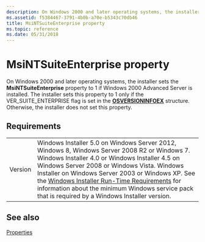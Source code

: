 ```yaml
---
description: On Windows 2000 and later operating systems, the installer sets the MsiNTSuiteEnterprise property to 1 if Windows 2000 Advanced Server is installed.
ms.assetid: f5384467-3791-4b0b-a70e-b5343c70db46
title: MsiNTSuiteEnterprise property
ms.topic: reference
ms.date: 05/31/2018
---
```


# MsiNTSuiteEnterprise property

On Windows 2000 and later operating systems, the installer sets the **MsiNTSuiteEnterprise** property to 1 if Windows 2000 Advanced Server is installed. The installer sets this property to 1 only if the VER\_SUITE\_ENTERPRISE flag is set in the [**OSVERSIONINFOEX**](/windows/win32/api/winnt/ns-winnt-osversioninfoexa) structure. Otherwise, the installer does not set this property.

## Requirements



|                    |                                                                                                                                                                                                                                                                                                                                                                                                                                                  |
|--------------------|--------------------------------------------------------------------------------------------------------------------------------------------------------------------------------------------------------------------------------------------------------------------------------------------------------------------------------------------------------------------------------------------------------------------------------------------------|
| Version<br/> | Windows Installer 5.0 on Windows Server 2012, Windows 8, Windows Server 2008 R2 or Windows 7. Windows Installer 4.0 or Windows Installer 4.5 on Windows Server 2008 or Windows Vista. Windows Installer on Windows Server 2003 or Windows XP. See the [Windows Installer Run-Time Requirements](windows-installer-portal.md) for information about the minimum Windows service pack that is required by a Windows Installer version.<br/> |



## See also

<dl> <dt>

[Properties](properties.md)
</dt> </dl>

 

 

